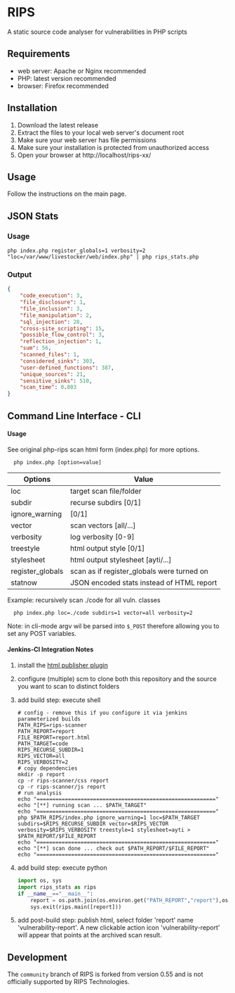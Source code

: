 # RIPS
A static source code analyser for vulnerabilities in PHP scripts

## Requirements
* web server: Apache or Nginx recommended
* PHP: latest version recommended
* browser: Firefox recommended

## Installation
1. Download the latest release
2. Extract the files to your local web server's document root
3. Make sure your web server has file permissions
4. Make sure your installation is protected from unauthorized access
5. Open your browser at http://localhost/rips-xx/

## Usage
Follow the instructions on the main page.

## JSON Stats
### Usage
```shell script
php index.php register_globals=1 verbosity=2 "loc=/var/www/livestocker/web/index.php" | php rips_stats.php
```

### Output
```json
{
    "code_execution": 3,
    "file_disclosure": 1,
    "file_inclusion": 3,
    "file_manipulation": 2,
    "sql_injection": 28,
    "cross-site_scripting": 15,
    "possible_flow_control": 3,
    "reflection_injection": 1,
    "sum": 56,
    "scanned_files": 1,
    "considered_sinks": 303,
    "user-defined_functions": 387,
    "unique_sources": 21,
    "sensitive_sinks": 510,
    "scan_time": 0.803
}
```

## Command Line Interface - CLI

#### Usage

See original php-rips scan html form (index.php) for more options.

```shell script
  php index.php [option=value]
```

| Options | Value |
| --- | --- |
| loc | target scan file/folder <path> |
| subdir | recurse subdirs \[0/1] |
| ignore_warning | \[0/1\] |
| vector | scan vectors \[all/...] |
| verbosity | log verbosity \[0-9] |
| treestyle | html output style \[0/1] |
| stylesheet | html output stylesheet \[ayti/...] |
| register_globals | scan as if register_globals were turned on |
| statnow | JSON encoded stats instead of HTML report |

Example: recursively scan ./code for all vuln. classes
```shell script
  php index.php loc=./code subdirs=1 vector=all verbosity=2
```

Note: in cli-mode argv wil be parsed into `$_POST` therefore allowing you to set any POST variables.

#### Jenkins-CI Integration Notes

1. install the [html publisher plugin](https://wiki.jenkins-ci.org/display/JENKINS/HTML+Publisher+Plugin)
2. configure (multiple) scm to clone both this repository and the source you want to scan to distinct folders
3. add build step: execute shell

    ```shell script
    # config - remove this if you configure it via jenkins parameterized builds
    PATH_RIPS=rips-scanner
    PATH_REPORT=report
    FILE_REPORT=report.html
    PATH_TARGET=code
    RIPS_RECURSE_SUBDIR=1
    RIPS_VECTOR=all
    RIPS_VERBOSITY=2
    # copy dependencies
    mkdir -p report
    cp -r rips-scanner/css report
    cp -r rips-scanner/js report
    # run analysis
    echo "========================================================="
    echo "[**] running scan ... $PATH_TARGET"
    echo "========================================================="
    php $PATH_RIPS/index.php ignore_warning=1 loc=$PATH_TARGET subdirs=$RIPS_RECURSE_SUBDIR vector=$RIPS_VECTOR verbosity=$RIPS_VERBOSITY treestyle=1 stylesheet=ayti > $PATH_REPORT/$FILE_REPORT
    echo "========================================================="
    echo "[**] scan done ... check out $PATH_REPORT/$FILE_REPORT"
    echo "========================================================="
    ```

4. add build step: execute python

	```python
	import os, sys
	import rips_stats as rips
	if __name__=="__main__":
	    report = os.path.join(os.environ.get("PATH_REPORT","report"),os.environ.get("FILE_REPORT","report.html"))
	    sys.exit(rips.main([report]))
	```

5. add post-build step: publish html, select folder 'report' name 'vulnerability-report'. A new clickable action icon 'vulnerability-report' will appear that points at the archived scan result.

## Development
The `community` branch of RIPS is forked from version 0.55 and is not officially supported by RIPS Technologies.

